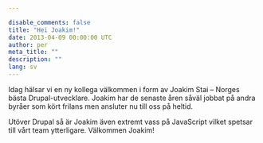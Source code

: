 ```yaml
---

disable_comments: false
title: "Hei Joakim!"
date: 2013-04-09 00:00:00 UTC
author: per
meta_title: ""
description: ""
lang: sv
---
```


<p>Idag hälsar vi en ny kollega välkommen i form av Joakim Stai – Norges bästa Drupal-utvecklare. Joakim har de senaste åren såväl jobbat på andra byråer som kört frilans men ansluter nu till oss på heltid.</p>

<p>Utöver Drupal så är Joakim även extremt vass på JavaScript vilket spetsar till vårt team ytterligare. Välkommen Joakim!</p>
